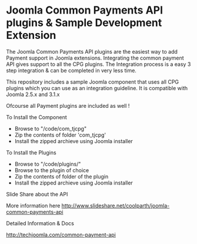 Joomla Common Payments API plugins & Sample Development Extension
===================================================================

The Joomla Common Payments API plugins are the easiest way to add Payment support in Joomla extensions. Integrating the common payment API gives support to all the CPG plugins. The Integration process is a easy 3 step integration & can be completed in very less time. 

This repository includes a sample Joomla component that uses all CPG plugins which you can use as an integration guideline. It is compatible with Joomla 2.5.x and 3.1.x

Ofcourse all Payment plugins are included as well ! 

To Install the Component
- Browse to "/code/com_tjcpg"
- Zip the contents of folder 'com_tjcpg'
- Install the zipped archieve using Joomla installer

To Install the Plugins 
- Browse to "/code/plugins/"
- Browse to the plugin of choice
- Zip the contents of folder of the plugin
- Install the zipped archieve using Joomla installer

Slide Share about the API 

More information here http://www.slideshare.net/coolparth/joomla-common-payments-api

Detailed Information & Docs

http://techjoomla.com/common-payment-api 
